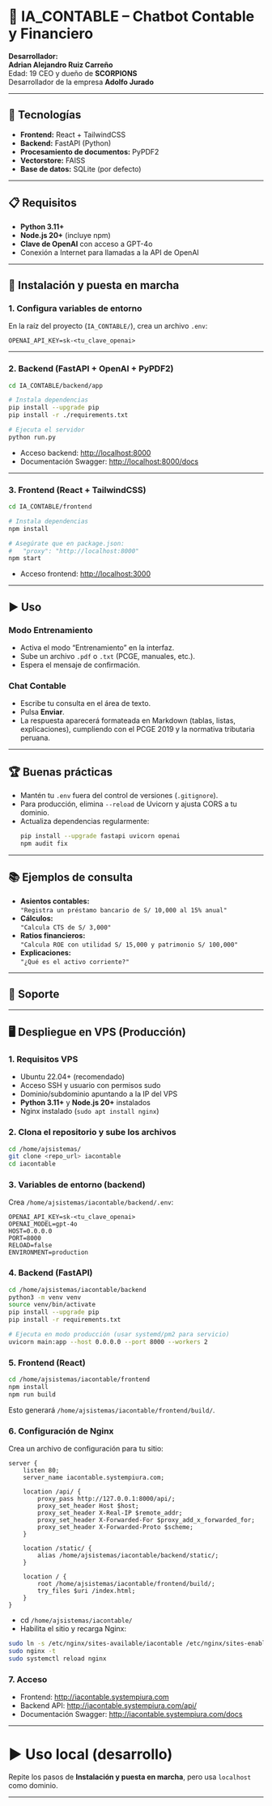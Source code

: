 # 🤖 IA_CONTABLE – Chatbot Contable y Financiero

**Desarrollador:**  
**Adrian Alejandro Ruiz Carreño**  
Edad: 19 
CEO y dueño de **SCORPIONS**  
Desarrollador de la empresa **Adolfo Jurado**

---

## 🚀 Tecnologías

- **Frontend:** React + TailwindCSS  
- **Backend:** FastAPI (Python)  
- **Procesamiento de documentos:** PyPDF2   
- **Vectorstore:** FAISS  
- **Base de datos:** SQLite (por defecto)

---

## 📋 Requisitos

- **Python 3.11+**
- **Node.js 20+** (incluye npm)
- **Clave de OpenAI** con acceso a GPT-4o
- Conexión a Internet para llamadas a la API de OpenAI

---

## 🔧 Instalación y puesta en marcha

### 1. Configura variables de entorno

En la raíz del proyecto (`IA_CONTABLE/`), crea un archivo `.env`:

```dotenv
OPENAI_API_KEY=sk-<tu_clave_openai>
```

---

### 2. Backend (FastAPI + OpenAI + PyPDF2)

```bash
cd IA_CONTABLE/backend/app

# Instala dependencias
pip install --upgrade pip
pip install -r ./requirements.txt

# Ejecuta el servidor
python run.py
```

- Acceso backend: [http://localhost:8000](http://localhost:8000)
- Documentación Swagger: [http://localhost:8000/docs](http://localhost:8000/docs)

---

### 3. Frontend (React + TailwindCSS)

```bash
cd IA_CONTABLE/frontend

# Instala dependencias
npm install

# Asegúrate que en package.json:
#   "proxy": "http://localhost:8000"
npm start
```

- Acceso frontend: [http://localhost:3000](http://localhost:3000)

---

## ▶️ Uso

### Modo Entrenamiento

- Activa el modo “Entrenamiento” en la interfaz.
- Sube un archivo `.pdf` o `.txt` (PCGE, manuales, etc.).
- Espera el mensaje de confirmación.

### Chat Contable

- Escribe tu consulta en el área de texto.
- Pulsa **Enviar**.
- La respuesta aparecerá formateada en Markdown (tablas, listas, explicaciones), cumpliendo con el PCGE 2019 y la normativa tributaria peruana.

---

## 🏆 Buenas prácticas

- Mantén tu `.env` fuera del control de versiones (`.gitignore`).
- Para producción, elimina `--reload` de Uvicorn y ajusta CORS a tu dominio.
- Actualiza dependencias regularmente:
  ```bash
  pip install --upgrade fastapi uvicorn openai
  npm audit fix
  ```

---

## 📚 Ejemplos de consulta

- **Asientos contables:**  
  `"Registra un préstamo bancario de S/ 10,000 al 15% anual"`
- **Cálculos:**  
  `"Calcula CTS de S/ 3,000"`
- **Ratios financieros:**  
  `"Calcula ROE con utilidad S/ 15,000 y patrimonio S/ 100,000"`
- **Explicaciones:**  
  `"¿Qué es el activo corriente?"`

---

## 💬 Soporte



---

## 🖥️ Despliegue en VPS (Producción)

### 1. Requisitos VPS
- Ubuntu 22.04+ (recomendado)
- Acceso SSH y usuario con permisos sudo
- Dominio/subdominio apuntando a la IP del VPS
- **Python 3.11+** y **Node.js 20+** instalados
- Nginx instalado (`sudo apt install nginx`)

### 2. Clona el repositorio y sube los archivos
```bash
cd /home/ajsistemas/
git clone <repo_url> iacontable
cd iacontable
```

### 3. Variables de entorno (backend)
Crea `/home/ajsistemas/iacontable/backend/.env`:
```env
OPENAI_API_KEY=sk-<tu_clave_openai>
OPENAI_MODEL=gpt-4o
HOST=0.0.0.0
PORT=8000
RELOAD=false
ENVIRONMENT=production
```

### 4. Backend (FastAPI)
```bash
cd /home/ajsistemas/iacontable/backend
python3 -m venv venv
source venv/bin/activate
pip install --upgrade pip
pip install -r requirements.txt

# Ejecuta en modo producción (usar systemd/pm2 para servicio)
uvicorn main:app --host 0.0.0.0 --port 8000 --workers 2
```

### 5. Frontend (React)
```bash
cd /home/ajsistemas/iacontable/frontend
npm install
npm run build
```
Esto generará `/home/ajsistemas/iacontable/frontend/build/`.

### 6. Configuración de Nginx
Crea un archivo de configuración para tu sitio:
```nginx
server {
    listen 80;
    server_name iacontable.systempiura.com;

    location /api/ {
        proxy_pass http://127.0.0.1:8000/api/;
        proxy_set_header Host $host;
        proxy_set_header X-Real-IP $remote_addr;
        proxy_set_header X-Forwarded-For $proxy_add_x_forwarded_for;
        proxy_set_header X-Forwarded-Proto $scheme;
    }

    location /static/ {
        alias /home/ajsistemas/iacontable/backend/static/;
    }

    location / {
        root /home/ajsistemas/iacontable/frontend/build/;
        try_files $uri /index.html;
    }
}
```

- cd `/home/ajsistemas/iacontable/`
- Habilita el sitio y recarga Nginx:

```bash
sudo ln -s /etc/nginx/sites-available/iacontable /etc/nginx/sites-enabled/
sudo nginx -t
sudo systemctl reload nginx
```

### 7. Acceso
- Frontend: http://iacontable.systempiura.com
- Backend API: http://iacontable.systempiura.com/api/
- Documentación Swagger: http://iacontable.systempiura.com/docs

---

# ▶️ Uso local (desarrollo)

Repite los pasos de **Instalación y puesta en marcha**, pero usa `localhost` como dominio.

---
